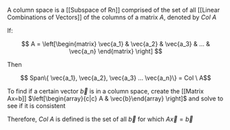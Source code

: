 A column space is a [[Subspace of Rn]] comprised of the set of all [[Linear Combinations of Vectors]] of the columns of a matrix $A$, denoted by $Col \ A$

If:

$$
A = \left[\begin{matrix}
\vec{a_1} & 
\vec{a_2} & 
\vec{a_3} & 
... & \vec{a_n}
\end{matrix}
\right]
$$

Then

$$
Span\{ \vec{a_1}, \vec{a_2}, \vec{a_3}
... \vec{a_n}\} = Col \ A$$

To find if a certain vector $\vec{b}$ is in a column space, create the [[Matrix Ax=b]] $\left[\begin{array}{c|c} A & \vec{b}\end{array} \right]$ and solve to see if it is consistent

Therefore, $Col \ A$ is defined is the set of all $\vec{b}$ for which $A\vec{x} = \vec{b}$
